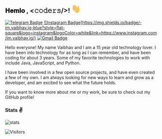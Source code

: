 <h2> 𝐇𝐞𝐦𝐥𝐨 , <𝚌𝚘𝚍𝚎𝚛𝚜/><b>!</b> <img src="https://raw.githubusercontent.com/evilgeek/evilgeek/master/gifs/Hemlo.gif" width="30px"></h2> 

[![Telegram Badge](https://img.shields.io/badge/-@celestialxd-1ca0f1?style=flat-square&labelColor=1ca0f1&logo=telegram&logoColor=white&link=https://t.me/celestialxd)](https://t.me/celestialxd) 
[![Instagram Badge]https://img.shields.io/badge/-im.vaibhav.ig-blue?style=flat-square&logo=instagram&logoColor=white&link=https://www.instagram.com/im.vaibhav.ig/)](https://www.instagram.com/im.vaibhav.ig) 
[![Gmail Badge](https://img.shields.io/badge/-vaibhavchandra2007@gmail.com-c14438?style=flat-square&logo=Gmail&logoColor=white&link=mailto:vaibhavchandra2007@gmail.com)](mailto:vaibhavchandra2007@gmail.com) 


Hello everyone! My name Vaibhav and I am a 15 year old technology lover. I have been into technology for as long as I can remember, and have been coding for about 3 years. Some of my favorite technologies to work with include Java, JavaScript, and Python. 

I have been involved in a few open source projects, and have even created a few of my own. I am always looking for new ways to learn and grow as a developer, and am excited to see what the future holds.

If you want to know more about me or my work, be sure to check out my GitHub profile!


<h3>Stats ✌</h3>

![stats](https://github-readme-stats.vercel.app/api?username=evilgeek&hide=["issues"]&show_icons=true)

![Visitors](https://visitor-badge.glitch.me/badge?page_id=evilgeek.evilgeek)
